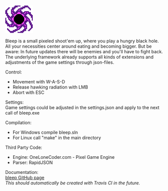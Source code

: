 ![](graphics/logo.png)

Bleep is a small pixeled shoot'em up, where you play a hungry black hole.
All your necessities center around eating and becoming bigger.
But be aware: In future updates there will be enemies and you'll have to fight back.
The underlying framework already supports all kinds of extensions and adjustments of the game settings through json-files.

Control:
* Movement with W-A-S-D
* Release hawking radiation with LMB
* Abort with ESC

Settings:  
Game settings could be adjusted in the settings.json and apply to the next call of bleep.exe

Compilation:
* For Windows compile bleep.sln
* For Linux call "make" in the main directory

Third Party Code:
* Engine: OneLoneCoder.com - Pixel Game Engine
* Parser: RapidJSON

Documentation:  
[bleep GitHub page](https://telefonkabel.github.io/bleep/)  
_This should automatically be created with Travis CI in the future._